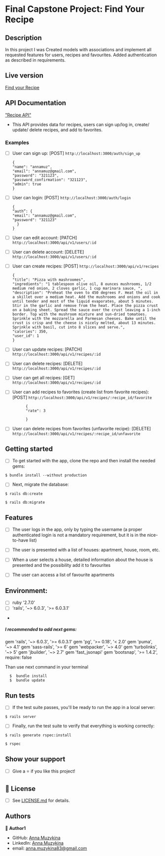 # Final Capstone Project: Find Your Recipe


## Description


In this project I was Created models with associations and implement all requested features for users, recipes and favourites. Added authentication as described in requirements.

## Live version

[Find your Recipe](https://morning-ridge-74742.herokuapp.com/)


## API Documentation
["Recipe API"](https://documenter.getpostman.com/view/11701134/T17KbkNx?version=latest)

- This API provides data for recipes, users can sign up/log in, create/ update/ delete recipes, and add to favorites.

### Examples

- [ ] User can sign up: [POST] `http://localhost:3000/auth/sign_up`

      {
      "name": "annamuz",
      "email": "annamuz@gmail.com",
      "password": "321123",
      "password_confirmation": "321123",
      "admin": true
      }

- [ ] User can login: [POST] `http://localhost:3000/auth/login` 

      {
      “auth”: {
      "email": "annamuz@gmail.com",
      "password": "321123"
        }
      }

- [ ] User can edit account: [PATCH] `http://localhost:3000/api/v1/users/:id` 

- [ ] User can delete account: [DELETE] `http://localhost:3000/api/v1/users/:id` 

- [ ] User can create recipes:  [POST]   `http://localhost:3000/api/v1/recipes`

      {
      "title": "Pizza with mashroomes",
      "ingredients": "1 tablespoon olive oil, 8 ounces mushrooms, 1/2 medium red onion, 2 cloves garlic, 1 cup marinara sauce, ",
      "description": "Preheat the oven to 450 degrees F. Heat the oil in a skillet over a medium heat. Add the mushrooms and onions and cook until tender and most of the liquid evaporates, about 5 minutes. Stir in the garlic and remove from the heat. Place the pizza crust on a baking sheet. Spread the sauce over the crust leaving a 1-inch border. Top with the mushroom mixture and sun-dried tomatoes. Sprinkle with the mozzarella and Parmesan cheeses. Bake until the crust is crisp and the cheese is nicely melted, about 13 minutes. Sprinkle with basil, cut into 8 slices and serve.",
      "calories": 350,
      "user_id": 1
      }


- [ ] User can update recipes:  [PATCH]   `http://localhost:3000/api/v1/recipes/:id`


- [ ] User can delete recipes:  [DELETE]   `http://localhost:3000/api/v1/recipes/:id`

- [ ] User can get all recipes:  [GET]   `http://localhost:3000/api/v1/recipes/:id`

- [ ] User can add recipes to favorites (create list from favorite recipes):  [POST]   `http://localhost:3000/api/v1/recipes/:recipe_id/favorite`

            {
            "rate": 3

            }



- [ ] User can delete recipes from favorites (unfavorite recipe):  [DELETE]   `http://localhost:3000/api/v1/recipes/:recipe_id/unfavorite`

## Getting started
- [ ] To get started with the app, clone the repo and then install the needed gems:

```
$ bundle install --without production
```

- [ ] Next, migrate the database:

```
$ rails db:create
```

```
$ rails db:migrate
```

## Features

- [ ] The user logs in the app, only by typing the username (a proper authenticated login is not a mandatory requirement, but it is in the nice-to-have list)

- [ ] The user is presented with a list of houses: apartment, house, room, etc.

- [ ] When a user selects a house, detailed information about the house is presented and the possibility add it to favourites

- [ ] The user can access a list of favourite apartments




## Environment:

- [ ] ruby '2.7.0'
- [ ] 'rails', '~> 6.0.3', '>= 6.0.3.1'
* 
##### I recommended to add next gems:

gem 'rails', '~> 6.0.3', '>= 6.0.3.1'
gem 'pg', '>= 0.18', '< 2.0'
gem 'puma', '~> 4.1'
gem 'sass-rails', '>= 6'
gem 'webpacker', '~> 4.0'
gem 'turbolinks', '~> 5'
gem 'jbuilder', '~> 2.7'
gem 'fast_jsonapi'
gem 'bootsnap', '>= 1.4.2', require: false
        
 
 Than use next command in your terminal
 
      $  bundle install
      $  bundle update


## Run tests

- [ ] If the test suite passes, you'll be ready to run the app in a local server:

```
$ rails server
```
- [ ] Finally, run the test suite to verify that everything is working correctly:

```
$ rails generate rspec:install
```

```
$ rspec
```

## Show your support

- [ ] Give a ⭐️ if you like this project!

## 📝 License

* [ ] See [LICENSE.md]() for details.

## Authors

👤 **Author1**
* GitHub: [Anna Muzykina](https://github.com/Anna-Myzukina)
* LinkedIn: [Anna Muzykina](https://www.linkedin.com/in/anna-muzykina/)
* email: anna.muzykina83@gmail.com